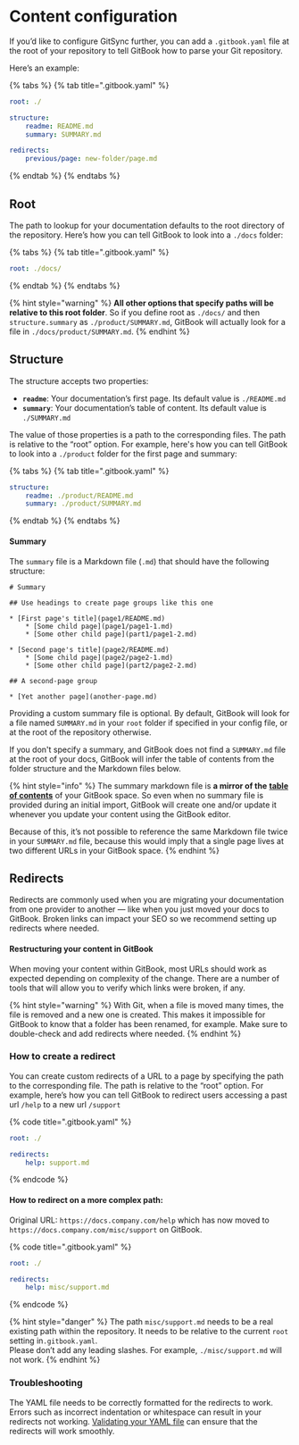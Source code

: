 # Content configuration

If you’d like to configure GitSync further, you can add a `.gitbook.yaml` file at the root of your repository to tell GitBook how to parse your Git repository.

Here’s an example:

{% tabs %}
{% tab title=".gitbook.yaml" %}
```yaml
root: ./

​structure:  
    readme: README.md  
    summary: SUMMARY.md​

redirects:  
    previous/page: new-folder/page.md
```
{% endtab %}
{% endtabs %}

## Root

The path to lookup for your documentation defaults to the root directory of the repository. Here’s how you can tell GitBook to look into a `./docs` folder:

{% tabs %}
{% tab title=".gitbook.yaml" %}
```yaml
root: ./docs/
```
{% endtab %}
{% endtabs %}

{% hint style="warning" %}
**All other options that specify paths will be relative to this root folder**. So if you define root as `./docs/` and then `structure.summary` as `./product/SUMMARY.md`, GitBook will actually look for a file in `./docs/product/SUMMARY.md`.‌
{% endhint %}

## ​Structure‌ <a href="#structure" id="structure"></a>

The structure accepts two properties:‌

* **`readme`**: Your documentation’s first page. Its default value is `./README.md`
* **`summary`**: Your documentation’s table of content. Its default value is `./SUMMARY.md`

The value of those properties is a path to the corresponding files. The path is relative to the “root” option. For example, here's how you can tell GitBook to look into a `./product` folder for the first page and summary:

{% tabs %}
{% tab title=".gitbook.yaml" %}
```yaml
structure:  
    readme: ./product/README.md
    summary: ./product/SUMMARY.md
```
{% endtab %}
{% endtabs %}

#### ​Summary‌ <a href="#summary" id="summary"></a>

The `summary` file is a Markdown file (`.md`) that should have the following structure:

```
‌# Summary​

## Use headings to create page groups like this one​

* [First page's title](page1/README.md)    
    * [Some child page](page1/page1-1.md)    
    * [Some other child page](part1/page1-2.md)

* [Second page's title](page2/README.md)    
    * [Some child page](page2/page2-1.md)    
    * [Some other child page](part2/page2-2.md)    

## A second-page group​

* [Yet another page](another-page.md)
```

Providing a custom summary file is optional. By default, GitBook will look for a file named `SUMMARY.md` in your `root` folder if specified in your config file, or at the root of the repository otherwise.

If you don't specify a summary, and GitBook does not find a `SUMMARY.md` file at the root of your docs, GitBook will infer the table of contents from the folder structure and the Markdown files below.‌

{% hint style="info" %}
The summary markdown file is **a mirror of the** [**table of contents**](https://docs.gitbook.com/getting-started/overview#table-of-contents) of your GitBook space. So even when no summary file is provided during an initial import, GitBook will create one and/or update it whenever you update your content using the GitBook editor.

Because of this, it’s not possible to reference the same Markdown file twice in your `SUMMARY.md` file, because this would imply that a single page lives at two different URLs in your GitBook space.
{% endhint %}

## ​Redirects <a href="#redirects" id="redirects"></a>

Redirects are commonly used when you are migrating your documentation from one provider to another — like when you just moved your docs to GitBook. Broken links can impact your SEO so we recommend setting up redirects where needed.&#x20;

#### Restructuring your content in GitBook

When moving your content within GitBook, most URLs should work as expected depending on complexity of the change. There are a number of tools that will allow you to verify which links were broken, if any.&#x20;

{% hint style="warning" %}
With Git, when a file is moved many times, the file is removed and a new one is created. This makes it impossible for GitBook to know that a folder has been renamed, for example. Make sure to double-check and add redirects where needed.
{% endhint %}

### How to create a redirect

You can create custom redirects of a URL to a page by specifying the path to the corresponding file. The path is relative to the “root” option. For example, here’s how you can tell GitBook to redirect users accessing a past url `/help` to a new url `/support`

{% code title=".gitbook.yaml" %}
```yaml
root: ./

redirects:  
    help: support.md
```
{% endcode %}

#### How to redirect on a more complex path:

Original URL: `https://docs.company.com/help` which has now moved to `https://docs.company.com/misc/support` on GitBook.&#x20;

{% code title=".gitbook.yaml" %}
```yaml
root: ./

redirects:
    help: misc/support.md
```
{% endcode %}

{% hint style="danger" %}
The path `misc/support.md` needs to be a real existing path within the repository. It needs to be relative to the current `root` setting in`.gitbook.yaml`. \
Please don’t add any leading slashes. For example, `./misc/support.md` will not work.
{% endhint %}

### Troubleshooting

The YAML file needs to be correctly formatted for the redirects to work. Errors such as incorrect indentation or whitespace can result in your redirects not working. [Validating your YAML file](https://www.yamllint.com/) can ensure that the redirects will work smoothly.&#x20;
